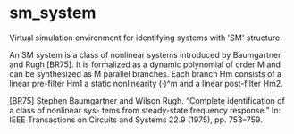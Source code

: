 # sm_system
Virtual simulation environment for identifying systems with 'SM' structure.

An SM system is a class of nonlinear systems introduced by Baumgartner and Rugh [BR75]. It is
formalized as a dynamic polynomial of order M and can be synthesized as M parallel branches. Each branch Hm consists of a linear pre-filter Hm1 a static nonlinearity (·)^m and a linear post-filter
Hm2.

[BR75]
Stephen Baumgartner and Wilson Rugh. “Complete identification of a class of nonlinear sys-
tems from steady-state frequency response.” In: IEEE Transactions on Circuits and Systems
22.9 (1975), pp. 753–759.
